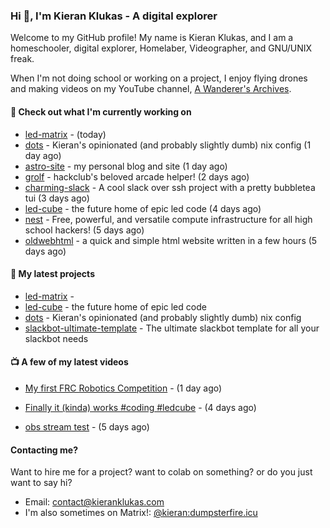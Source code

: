 ### Hi 👋, I'm Kieran Klukas - A digital explorer 

Welcome to my GitHub profile! My name is Kieran Klukas, and I am a homeschooler, digital explorer, Homelaber, Videographer, and GNU/UNIX freak.

When I'm not doing school or working on a project, I enjoy flying drones and making videos on my YouTube channel, [A Wanderer's Archives](https://youtube.com/@wanderer.archives).

#### 👷 Check out what I'm currently working on

- [led-matrix](https://github.com/kcoderhtml/led-matrix) -  (today)
- [dots](https://github.com/kcoderhtml/dots) - Kieran's opinionated (and probably slightly dumb) nix config (1 day ago)
- [astro-site](https://github.com/kcoderhtml/astro-site) - my personal blog and site (1 day ago)
- [grolf](https://github.com/kcoderhtml/grolf) - hackclub's beloved arcade helper! (2 days ago)
- [charming-slack](https://github.com/kcoderhtml/charming-slack) - A cool slack over ssh project with a pretty bubbletea tui (3 days ago)
- [led-cube](https://github.com/kcoderhtml/led-cube) - the future home of epic led code (4 days ago)
- [nest](https://github.com/hackclub/nest) - Free, powerful, and versatile compute infrastructure for all high school hackers! (5 days ago)
- [oldwebhtml](https://github.com/kcoderhtml/oldwebhtml) - a quick and simple html website written in a few hours (5 days ago)

#### 🌱 My latest projects

- [led-matrix](https://github.com/kcoderhtml/led-matrix) - 
- [led-cube](https://github.com/kcoderhtml/led-cube) - the future home of epic led code
- [dots](https://github.com/kcoderhtml/dots) - Kieran's opinionated (and probably slightly dumb) nix config
- [slackbot-ultimate-template](https://github.com/kcoderhtml/slackbot-ultimate-template) - The ultimate slackbot template for all your slackbot needs

#### 📺 A few of my latest videos

- [My first FRC Robotics Competition](https://www.youtube.com/watch?v=w_o2-eqkbCk) - (1 day ago)

- [Finally it (kinda) works #coding #ledcube](https://www.youtube.com/watch?v=Mfk6LF0zwZg) - (4 days ago)

- [obs stream test](https://www.youtube.com/watch?v=zJZ2PaQFEDw) - (5 days ago)



#### Contacting me?

Want to hire me for a project? want to colab on something? or do you just want to say hi?

- Email: [contact@kieranklukas.com](mailto:contact@kieranklukas.com)
- I'm also sometimes on Matrix!: [@kieran:dumpsterfire.icu](https://matrix.to/#/@kieran.matrix.dumpsterfire.icu)
